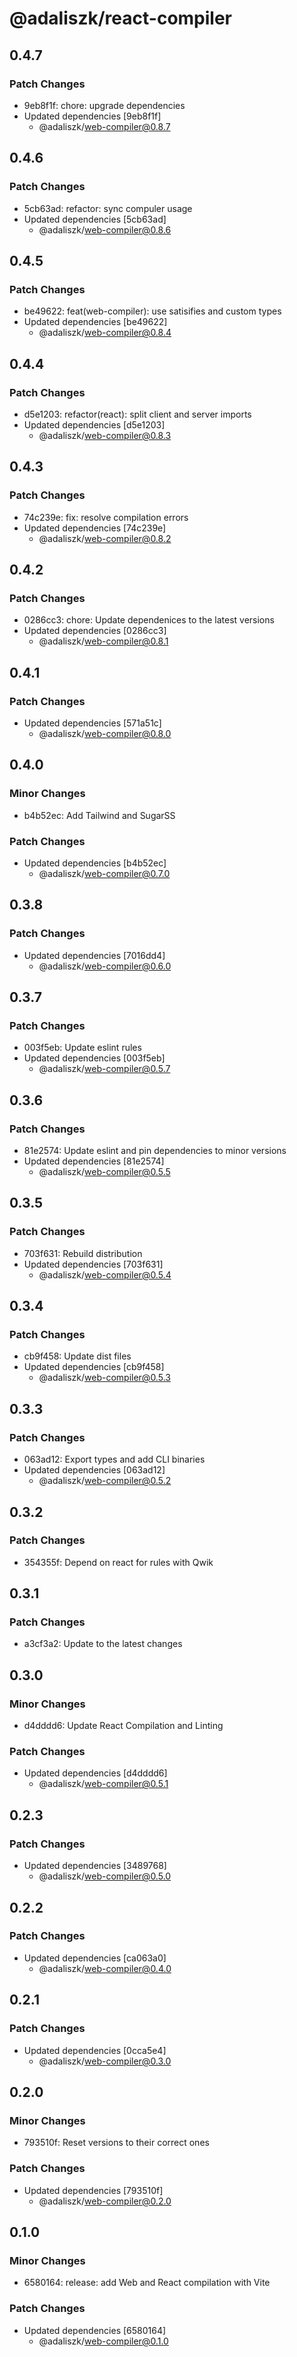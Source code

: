 # @adaliszk/react-compiler

## 0.4.7

### Patch Changes

- 9eb8f1f: chore: upgrade dependencies
- Updated dependencies [9eb8f1f]
  - @adaliszk/web-compiler@0.8.7

## 0.4.6

### Patch Changes

- 5cb63ad: refactor: sync compuler usage
- Updated dependencies [5cb63ad]
  - @adaliszk/web-compiler@0.8.6

## 0.4.5

### Patch Changes

- be49622: feat(web-compiler): use satisifies and custom types
- Updated dependencies [be49622]
  - @adaliszk/web-compiler@0.8.4

## 0.4.4

### Patch Changes

- d5e1203: refactor(react): split client and server imports
- Updated dependencies [d5e1203]
  - @adaliszk/web-compiler@0.8.3

## 0.4.3

### Patch Changes

- 74c239e: fix: resolve compilation errors
- Updated dependencies [74c239e]
  - @adaliszk/web-compiler@0.8.2

## 0.4.2

### Patch Changes

- 0286cc3: chore: Update dependenices to the latest versions
- Updated dependencies [0286cc3]
  - @adaliszk/web-compiler@0.8.1

## 0.4.1

### Patch Changes

- Updated dependencies [571a51c]
  - @adaliszk/web-compiler@0.8.0

## 0.4.0

### Minor Changes

- b4b52ec: Add Tailwind and SugarSS

### Patch Changes

- Updated dependencies [b4b52ec]
  - @adaliszk/web-compiler@0.7.0

## 0.3.8

### Patch Changes

- Updated dependencies [7016dd4]
  - @adaliszk/web-compiler@0.6.0

## 0.3.7

### Patch Changes

- 003f5eb: Update eslint rules
- Updated dependencies [003f5eb]
  - @adaliszk/web-compiler@0.5.7

## 0.3.6

### Patch Changes

- 81e2574: Update eslint and pin dependencies to minor versions
- Updated dependencies [81e2574]
  - @adaliszk/web-compiler@0.5.5

## 0.3.5

### Patch Changes

- 703f631: Rebuild distribution
- Updated dependencies [703f631]
  - @adaliszk/web-compiler@0.5.4

## 0.3.4

### Patch Changes

- cb9f458: Update dist files
- Updated dependencies [cb9f458]
  - @adaliszk/web-compiler@0.5.3

## 0.3.3

### Patch Changes

- 063ad12: Export types and add CLI binaries
- Updated dependencies [063ad12]
  - @adaliszk/web-compiler@0.5.2

## 0.3.2

### Patch Changes

- 354355f: Depend on react for rules with Qwik

## 0.3.1

### Patch Changes

- a3cf3a2: Update to the latest changes

## 0.3.0

### Minor Changes

- d4dddd6: Update React Compilation and Linting

### Patch Changes

- Updated dependencies [d4dddd6]
  - @adaliszk/web-compiler@0.5.1

## 0.2.3

### Patch Changes

- Updated dependencies [3489768]
  - @adaliszk/web-compiler@0.5.0

## 0.2.2

### Patch Changes

- Updated dependencies [ca063a0]
  - @adaliszk/web-compiler@0.4.0

## 0.2.1

### Patch Changes

- Updated dependencies [0cca5e4]
  - @adaliszk/web-compiler@0.3.0

## 0.2.0

### Minor Changes

- 793510f: Reset versions to their correct ones

### Patch Changes

- Updated dependencies [793510f]
  - @adaliszk/web-compiler@0.2.0

## 0.1.0

### Minor Changes

- 6580164: release: add Web and React compilation with Vite

### Patch Changes

- Updated dependencies [6580164]
  - @adaliszk/web-compiler@0.1.0
